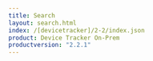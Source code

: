 ```yaml
---
title: Search
layout: search.html
index: /[devicetracker]/2-2/index.json
product: Device Tracker On-Prem
productversion: "2.2.1"
---
```

